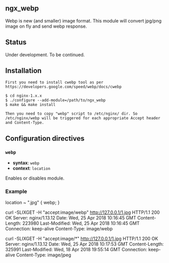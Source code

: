 ## ngx_webp

Webp is new (and smaller) image format. This module will convert jpg/png image on fly and send webp response.

## Status

Under development. To be continued.

## Installation

    First you need to install cwebp tool as per https://developers.google.com/speed/webp/docs/cwebp

    $ cd nginx-1.x.x
    $ ./configure --add-module=/path/to/ngx_webp
    $ make && make install

    Then you need to copy "webp" script to /etc/nginx/ dir. So /etc/nginx/webp will be triggered for each appropriate Accept header and Content-Type.

## Configuration directives

### `webp`

- **syntax**: `webp`
- **context**: `location`

Enables or disables module.

### Example

location ~ "\.jpg" {
webp;
}

curl -SLIXGET -H "accept:image/webp" http://127.0.0.1/1.jpg
HTTP/1.1 200 OK
Server: nginx/1.13.12
Date: Wed, 25 Apr 2018 10:16:45 GMT
Content-Length: 223980
Last-Modified: Wed, 25 Apr 2018 10:16:45 GMT
Connection: keep-alive
Content-Type: image/webp

curl -SLIXGET -H "accept:image/*" http://127.0.0.1/1.jpg
HTTP/1.1 200 OK
Server: nginx/1.13.12
Date: Wed, 25 Apr 2018 10:17:53 GMT
Content-Length: 325991
Last-Modified: Wed, 18 Apr 2018 19:55:14 GMT
Connection: keep-alive
Content-Type: image/jpeg
